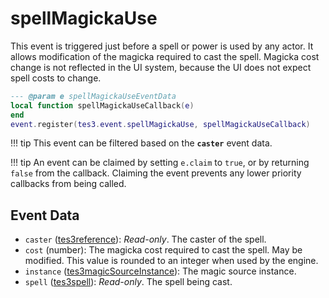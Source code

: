 # spellMagickaUse

This event is triggered just before a spell or power is used by any actor. It allows modification of the magicka required to cast the spell. Magicka cost change is not reflected in the UI system, because the UI does not expect spell costs to change.

```lua
--- @param e spellMagickaUseEventData
local function spellMagickaUseCallback(e)
end
event.register(tes3.event.spellMagickaUse, spellMagickaUseCallback)
```

!!! tip
	This event can be filtered based on the **`caster`** event data.

!!! tip
	An event can be claimed by setting `e.claim` to `true`, or by returning `false` from the callback. Claiming the event prevents any lower priority callbacks from being called.

## Event Data

* `caster` ([tes3reference](../../types/tes3reference)): *Read-only*. The caster of the spell.
* `cost` (number): The magicka cost required to cast the spell. May be modified. This value is rounded to an integer when used by the engine.
* `instance` ([tes3magicSourceInstance](../../types/tes3magicSourceInstance)): The magic source instance.
* `spell` ([tes3spell](../../types/tes3spell)): *Read-only*. The spell being cast.

